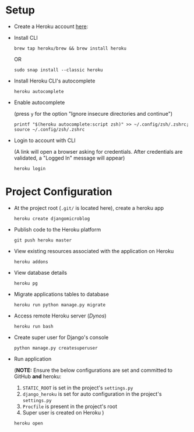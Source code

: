 # Setup

+ Create a Heroku account [here][1]:

+ Install CLI

  `brew tap heroku/brew && brew install heroku`

  OR

  `sudo snap install --classic heroku`

+ Install Heroku CLI's autocomplete

  `heroku autocomplete`

+ Enable autocomplete

  (press `y` for the option "Ignore insecure directories and continue")

  `printf "$(heroku autocomplete:script zsh)" >> ~/.config/zsh/.zshrc; source ~/.config/zsh/.zshrc`

+ Login to account with CLI

  (A link will open a browser asking for credentials. After credentials are validated, a "Logged In" message will appear)

  `heroku login`

# Project Configuration

+ At the project root (`.git/` is located here), create a heroku app

  `heroku create djangomicroblog`

+ Publish code to the Heroku platform

  `git push heroku master`

+ View existing resources associated with the application on Heroku

  `heroku addons`

+ View database details

  `heroku pg`

+ Migrate applications tables to database

  `heroku run python manage.py migrate`

+ Access remote Heroku server (*Dynos*)

  `heroku run bash`

+ Create super user for Django's console

  `python manage.py createsuperuser`

+ Run application

  (**NOTE:** Ensure the below configurations are set and committed to GitHub **and** heroku:
    1. `STATIC_ROOT` is set in the project's `settings.py`
    2. `django_heroku` is set for auto configuration in the project's `settings.py`
    3. `Procfile` is present in the project's root
    4. Super user is created on Heroku
  )

  `heroku open`

[1]: https://signup.heroku.com/login
